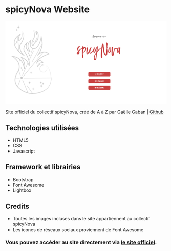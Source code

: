 # spicyNova Website

![Capture d'écran du site](/assets/img/screenshut.png "Screenshot")

Site officiel du collectif spicyNova, créé de A à Z par Gaëlle Gaban | [Github](https://github.com/Gaellga)     

## Technologies utilisées  

* HTML5
* CSS
* Javascript  

## Framework et librairies
* Bootstrap
* Font Awesome
* Lightbox

## Credits
* Toutes les images incluses dans le site appartiennent au collectif spicyNova
* Les icones de réseaux sociaux proviennent de Font Awesome
  
### Vous pouvez accéder au site directement via [le site officiel](https://spicynova.be/).
